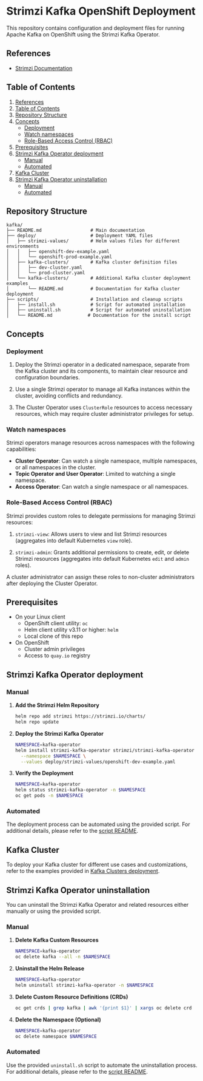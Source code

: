 # Strimzi Kafka OpenShift Deployment
<!-- cSpell:ignore strimzi -->

This repository contains configuration and deployment files for running Apache Kafka on OpenShift using the Strimzi Kafka Operator.

## References

- [Strimzi Documentation](https://strimzi.io/docs/)

## Table of Contents

1. [References](#references)
2. [Table of Contents](#table-of-contents)
3. [Repository Structure](#repository-structure)
4. [Concepts](#concepts)
   - [Deployment](#deployment)
   - [Watch namespaces](#watch-namespaces)
   - [Role-Based Access Control (RBAC)](#role-based-access-control-rbac)
5. [Prerequisites](#prerequisites)
6. [Strimzi Kafka Operator deployment](#strimzi-kafka-operator-deployment)
   - [Manual](#manual)
   - [Automated](#automated)
7. [Kafka Cluster](#kafka-cluster)
8. [Strimzi Kafka Operator uninstallation](#strimzi-kafka-operator-uninstallation)
   - [Manual](#manual-1)
   - [Automated](#automated-1)

## Repository Structure

```
kafka/
├── README.md                  # Main documentation
├── deploy/                    # Deployment YAML files
│   ├── strimzi-values/        # Helm values files for different environments
│   │   ├── openshift-dev-example.yaml
│   │   └── openshift-prod-example.yaml
│   ├── kafka-clusters/        # Kafka cluster definition files
│   │   ├── dev-cluster.yaml
│   │   └── prod-cluster.yaml
│   └── kafka-clusters/        # Additional Kafka cluster deployment examples
│       └── README.md          # Documentation for Kafka cluster deployment
├── scripts/                   # Installation and cleanup scripts
│   ├── install.sh             # Script for automated installation
│   ├── uninstall.sh           # Script for automated uninstallation
│   └── README.md             # Documentation for the install script
```

## Concepts

### Deployment

1. Deploy the Strimzi operator in a dedicated namespace, separate from the Kafka cluster and its components, to maintain clear resource and configuration boundaries.

2. Use a single Strimzi operator to manage all Kafka instances within the cluster, avoiding conflicts and redundancy.

3. The Cluster Operator uses `ClusterRole` resources to access necessary resources, which may require cluster administrator privileges for setup.

### Watch namespaces

Strimzi operators manage resources across namespaces with the following capabilities:

- **Cluster Operator**: Can watch a single namespace, multiple namespaces, or all namespaces in the cluster.
- **Topic Operator and User Operator**: Limited to watching a single namespace.
- **Access Operator**: Can watch a single namespace or all namespaces.

### Role-Based Access Control (RBAC)

Strimzi provides custom roles to delegate permissions for managing Strimzi resources:

1. `strimzi-view`: Allows users to view and list Strimzi resources (aggregates into default Kubernetes `view` role).

2. `strimzi-admin`: Grants additional permissions to create, edit, or delete Strimzi resources (aggregates into default Kubernetes `edit` and `admin` roles).

A cluster administrator can assign these roles to non-cluster administrators after deploying the Cluster Operator.

## Prerequisites

  - On your Linux client
    - OpenShift client utility: ```oc```
    - Helm client utility v3.11 or higher: ```helm```
    - Local clone of this repo
  - On OpenShift
    - Cluster admin privileges
    - Access to ```quay.io``` registry

## Strimzi Kafka Operator deployment

### Manual

1. **Add the Strimzi Helm Repository**
   ```bash
   helm repo add strimzi https://strimzi.io/charts/
   helm repo update
   ```

2. **Deploy the Strimzi Kafka Operator**

   ```bash
   NAMESPACE=kafka-operator
   helm install strimzi-kafka-operator strimzi/strimzi-kafka-operator \
     --namespace $NAMESPACE \
     --values deploy/strimzi-values/openshift-dev-example.yaml

3. **Verify the Deployment**
   ```bash
   NAMESPACE=kafka-operator
   helm status strimzi-kafka-operator -n $NAMESPACE
   oc get pods -n $NAMESPACE
   ```

### Automated

The deployment process can be automated using the provided script.
For additional details, please refer to the [script README](./scripts/README.md).

## Kafka Cluster

To deploy your Kafka cluster for different use cases and customizations, refer to the examples provided in [Kafka Clusters deployment](deploy/kafka-clusters/README.md).

## Strimzi Kafka Operator uninstallation

You can uninstall the Strimzi Kafka Operator and related resources either manually or using the provided script.

### Manual

1. **Delete Kafka Custom Resources**
   ```bash
   NAMESPACE=kafka-operator
   oc delete kafka --all -n $NAMESPACE
   ```

2. **Uninstall the Helm Release**
   ```bash
   NAMESPACE=kafka-operator
   helm uninstall strimzi-kafka-operator -n $NAMESPACE
   ```

3. **Delete Custom Resource Definitions (CRDs)**
   ```bash
   oc get crds | grep kafka | awk '{print $1}' | xargs oc delete crd
   ```

4. **Delete the Namespace (Optional)**
   ```bash
   NAMESPACE=kafka-operator
   oc delete namespace $NAMESPACE
   ```

### Automated

Use the provided `uninstall.sh` script to automate the uninstallation process.
For additional details, please refer to the [script README](./scripts/README.md).
